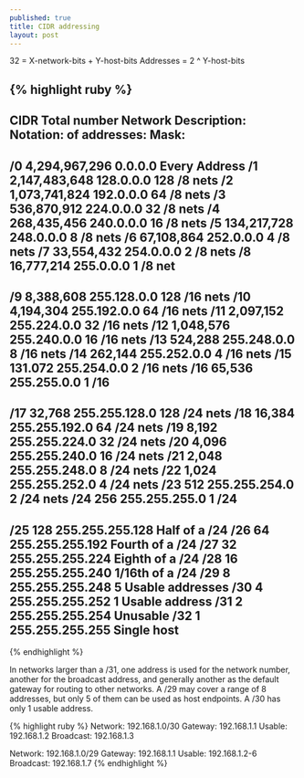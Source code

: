 ```yaml
---
published: true
title: CIDR addressing
layout: post
---
```

32 = X-network-bits + Y-host-bits
Addresses = 2 ^ Y-host-bits

{% highlight ruby %}
-------------------------------------------------------------------
CIDR        Total number    Network             Description:
Notation:   of addresses:   Mask:
-------------------------------------------------------------------
/0          4,294,967,296   0.0.0.0             Every Address
/1          2,147,483,648   128.0.0.0           128 /8 nets
/2          1,073,741,824   192.0.0.0           64 /8 nets
/3          536,870,912     224.0.0.0           32 /8 nets
/4          268,435,456     240.0.0.0           16 /8 nets
/5          134,217,728     248.0.0.0           8 /8 nets
/6          67,108,864      252.0.0.0           4 /8 nets
/7          33,554,432      254.0.0.0           2 /8 nets
/8          16,777,214      255.0.0.0           1 /8 net
-------------------------------------------------------------------
/9          8,388,608       255.128.0.0         128 /16 nets
/10         4,194,304       255.192.0.0         64 /16 nets
/11         2,097,152       255.224.0.0         32 /16 nets
/12         1,048,576       255.240.0.0         16 /16 nets
/13         524,288         255.248.0.0         8 /16 nets
/14         262,144         255.252.0.0         4 /16 nets
/15         131.072         255.254.0.0         2 /16 nets
/16         65,536          255.255.0.0         1 /16
-------------------------------------------------------------------
/17         32,768          255.255.128.0       128 /24 nets
/18         16,384          255.255.192.0       64 /24 nets
/19         8,192           255.255.224.0       32 /24 nets
/20         4,096           255.255.240.0       16 /24 nets
/21         2,048           255.255.248.0       8 /24 nets
/22         1,024           255.255.252.0       4 /24 nets
/23         512             255.255.254.0       2 /24 nets
/24         256             255.255.255.0       1 /24
-------------------------------------------------------------------
/25         128             255.255.255.128     Half of a /24
/26         64              255.255.255.192     Fourth of a /24
/27         32              255.255.255.224     Eighth of a /24
/28         16              255.255.255.240     1/16th of a /24
/29         8               255.255.255.248     5 Usable addresses
/30         4               255.255.255.252     1 Usable address
/31         2               255.255.255.254     Unusable
/32         1               255.255.255.255     Single host
-------------------------------------------------------------------
{% endhighlight %}

In networks larger than a /31, one address is used for the network number, another for the broadcast address, and 
generally another as the default gateway for routing to other networks. A /29 may cover a range of 8 addresses, 
but only 5 of them can be used as host endpoints. A /30 has only 1 usable address.

{% highlight ruby %}
Network:   192.168.1.0/30
Gateway:   192.168.1.1
Usable:    192.168.1.2
Broadcast: 192.168.1.3

Network:   192.168.1.0/29
Gateway:   192.168.1.1
Usable:    192.168.1.2-6
Broadcast: 192.168.1.7
{% endhighlight %}